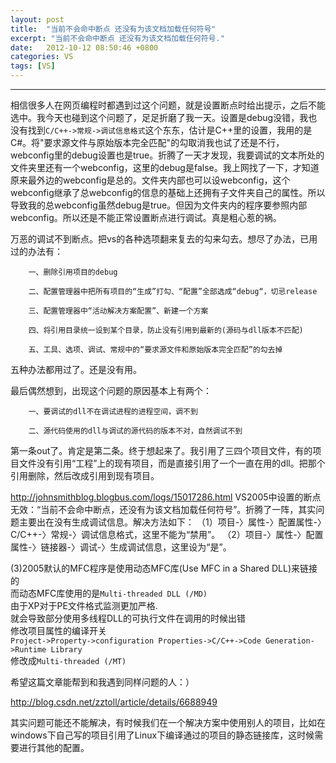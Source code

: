 ```yaml
---
layout: post
title:  "当前不会命中断点 还没有为该文档加载任何符号"
excerpt: "当前不会命中断点 还没有为该文档加载任何符号."
date:   2012-10-12 08:50:46 +0800
categories: VS
tags: [VS]
---
```

---

相信很多人在网页编程时都遇到过这个问题，就是设置断点时给出提示，之后不能选中。我今天也碰到这个问题了，足足折磨了我一天。设置是debug没错，我也没有找到`C/C++->常规->调试信息格式`这个东东，估计是C++里的设置，我用的是C#。将"要求源文件与原始版本完全匹配"的勾取消我也试了还是不行，webconfig里的debug设置也是true。折腾了一天才发现，我要调试的文本所处的文件夹里还有一个webconfig，这里的debug是false。我上网找了一下，才知道原来最外边的webconfig是总的。文件夹内部也可以设webconfig，这个webconfig继承了总webconfig的信息的基础上还拥有子文件夹自己的属性。所以导致我的总webconfig虽然debug是true。但因为文件夹内的程序要参照内部webconfig。所以还是不能正常设置断点进行调试。真是粗心惹的祸。

万恶的调试不到断点。把vs的各种选项翻来复去的勾来勾去。想尽了办法，已用过的办法有：

        一、删除引用项目的debug

        二、配置管理器中把所有项目的“生成”打勾、“配置”全部选成“debug“，切忌release

        三、配置管理器中“活动解决方案配置”、新建一个方案

        四、将引用目录统一设到某个目录，防止没有引用到最新的(源码与dll版本不匹配)

        五、工具、选项、调试、常规中的“要求源文件和原始版本完全匹配”的勾去掉

五种办法都用过了。还是没有用。

最后偶然想到，出现这个问题的原因基本上有两个：

        一、要调试的dll不在调试进程的进程空间，调不到

        二、源代码使用的dll与调试的源代码的版本不对，自然调试不到

第一条out了。肯定是第二条。终于想起来了。我引用了三四个项目文件，有的项目文件没有引用“工程”上的现有项目，而是直接引用了一个一直在用的dll。把那个引用删除，然后改成引用到现有项目。



http://johnsmithblog.blogbus.com/logs/15017286.html
VS2005中设置的断点无效：“当前不会命中断点，还没有为该文档加载任何符号”。折腾了一阵，其实问题主要出在没有生成调试信息。解决方法如下：
（1）项目-〉属性-〉配置属性-〉C/C++-〉常规-〉调试信息格式，这里不能为“禁用”。
（2）项目-〉属性-〉配置属性-〉链接器-〉调试-〉生成调试信息，这里设为“是”。

(3)2005默认的MFC程序是使用动态MFC库(Use MFC in a Shared DLL)来链接的   
而动态MFC库使用的是`Multi-threaded DLL (/MD)`   
由于XP对于PE文件格式监测更加严格.   
就会导致部分使用多线程DLL的可执行文件在调用的时候出错   
修改项目属性的编译开关   
`Project->Property->configuration Properties->C/C++->Code Generation->Runtime Library`   
修改成`Multi-threaded (/MT)`


希望这篇文章能帮到和我遇到同样问题的人：）

http://blog.csdn.net/zztoll/article/details/6688949


其实问题可能还不能解决，有时候我们在一个解决方案中使用别人的项目，比如在windows下自己写的项目引用了Linux下编译通过的项目的静态链接库，这时候需要进行其他的配置。
